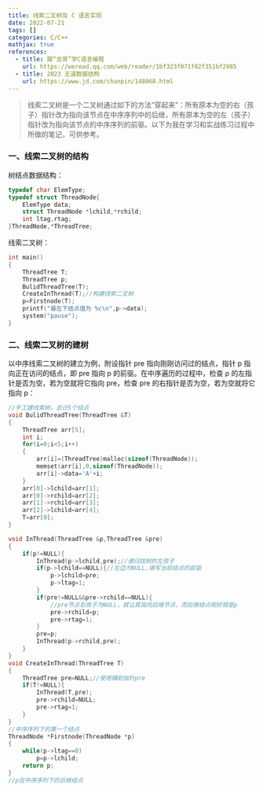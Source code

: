 ```yaml
---
title: 线索二叉树及 C 语言实现
date: 2022-07-21
tags: []
categories: C/C++
mathjax: true
references:
  - title: 跟“龙哥”学C语言编程
    url: https://weread.qq.com/web/reader/1bf323f071f02f351bf2985  
  - title: 2023 王道数据结构
    url: https://www.jd.com/chanpin/148068.html
---
```


> 线索二叉树是一个二叉树通过如下的方法“穿起来”：所有原本为空的右（孩子）指针改为指向该节点在中序序列中的后继，所有原本为空的左（孩子）指针改为指向该节点的中序序列的前驱。以下为我在学习和实战练习过程中所做的笔记，可供参考。

<!--more-->

### 一、线索二叉树的结构

树结点数据结构：

```cpp
typedef char ElemType;
typedef struct ThreadNode{
	ElemType data;
	struct ThreadNode *lchild,*rchild;
	int ltag,rtag;
}ThreadNode,*ThreadTree;
```

线索二叉树：

```cpp
int main()
{
    ThreadTree T;
    ThreadTree p;
    BulidThreadTree(T);
    CreateInThread(T);//构建线索二叉树
    p=Firstnode(T);
    printf("最左下结点值为 %c\n",p->data);
    system("pause");
}
```

### 二、线索二叉树的建树

以中序线索二叉树的建立为例，附设指针 pre 指向刚刚访问过的结点，指针 p 指向正在访问的结点，即 pre 指向 p 的前驱。在中序遍历的过程中，检查 ρ 的左指针是否为空，若为空就将它指向 pre，检查 pre 的右指针是否为空，若为空就将它指向 p：

```cpp
//手工建线索树，总计5个结点
void BulidThreadTree(ThreadTree &T)
{
    ThreadTree arr[5];
    int i;
    for(i=0;i<5;i++)
    {
        arr[i]=(ThreadTree)malloc(sizeof(ThreadNode));
        memset(arr[i],0,sizeof(ThreadNode));
        arr[i]->data='A'+i;
    }
    arr[0]->lchild=arr[1];
    arr[0]->rchild=arr[2];
    arr[1]->rchild=arr[3];
    arr[2]->lchild=arr[4];
    T=arr[0];
}

void InThread(ThreadTree &p,ThreadTree &pre)
{
    if(p!=NULL){
        InThread(p->lchild,pre);//递归找树的左孩子
        if(p->lchild==NULL){//左边为NULL,填写当前结点的前驱
            p->lchild=pre;
            p->ltag=1;
        }
        if(pre!=NULL&&pre->rchild==NULL){
            //pre节点右孩子为NULL，就让其指向后继节点，而后继结点刚好就是p
            pre->rchild=p;
            pre->rtag=1;
        }
        pre=p;
        InThread(p->rchild,pre);
    }
}
void CreateInThread(ThreadTree T)
{
    ThreadTree pre=NULL;//使用辅助指针pre
    if(T!=NULL){
        InThread(T,pre);
        pre->rchild=NULL;
        pre->rtag=1;
    }
}
//中序序列下的第一个结点
ThreadNode *Firstnode(ThreadNode *p)
{
    while(p->ltag==0)
      	p=p->lchild;
    return p;
}
//p在中序序列下的后继结点
```

